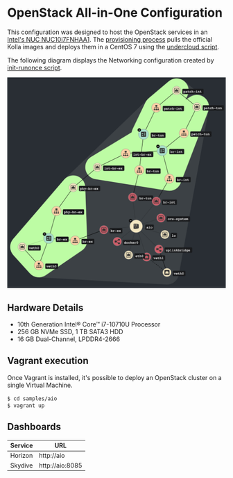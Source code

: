 # OpenStack All-in-One Configuration

This configuration was designed to host the OpenStack services in an
[Intel's NUC NUC10i7FNHAA1][1]. The [provisioning process](../../install.sh)
pulls the official Kolla images and deploys them in a CentOS 7 using the 
[undercloud script](../../undercloud.sh).

The following diagram displays the Networking configuration created
by [init-runonce script][2].

![Diagram](../../doc/img/skydive_aio.png)

## Hardware Details

* 10th Generation Intel® Core™ i7-10710U Processor
* 256 GB NVMe SSD, 1 TB SATA3 HDD
* 16 GB Dual-Channel, LPDDR4-2666

## Vagrant execution

Once Vagrant is installed, it's possible to deploy an OpenStack
cluster on a single Virtual Machine.

    $ cd samples/aio
    $ vagrant up

## Dashboards

| Service | URL             |
|---------|-----------------|
| Horizon | http://aio      |
| Skydive | http://aio:8085 |

[1]: https://www.intel.com/content/www/us/en/products/docs/boards-kits/nuc/nuc-family-overview.html
[2]: https://github.com/openstack/kolla-ansible/blob/10.0.0/tools/init-runonce
